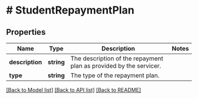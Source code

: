 # # StudentRepaymentPlan

## Properties

Name | Type | Description | Notes
------------ | ------------- | ------------- | -------------
**description** | **string** | The description of the repayment plan as provided by the servicer. |
**type** | **string** | The type of the repayment plan. |

[[Back to Model list]](../../README.md#models) [[Back to API list]](../../README.md#endpoints) [[Back to README]](../../README.md)
